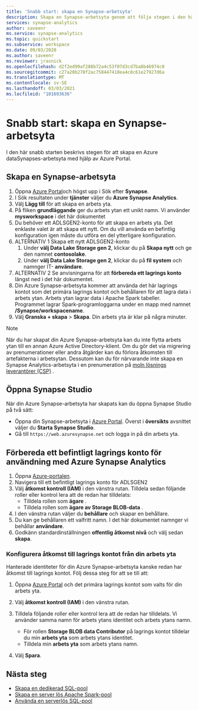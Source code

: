 ```yaml
---
title: 'Snabb start: skapa en Synapse-arbetsyta'
description: Skapa en Synapse-arbetsyta genom att följa stegen i den här hand boken.
services: synapse-analytics
author: saveenr
ms.service: synapse-analytics
ms.topic: quickstart
ms.subservice: workspace
ms.date: 09/03/2020
ms.author: saveenr
ms.reviewer: jrasnick
ms.openlocfilehash: d2f2ed99af288b72a4c53f07d3cd7ba8b46974c0
ms.sourcegitcommit: c27a20b278f2ac758447418ea4c8c61e27927d6a
ms.translationtype: MT
ms.contentlocale: sv-SE
ms.lasthandoff: 03/03/2021
ms.locfileid: "101693636"
---
```

# <a name="quickstart-create-a-synapse-workspace"></a>Snabb start: skapa en Synapse-arbetsyta
I den här snabb starten beskrivs stegen för att skapa en Azure dataSynapses-arbetsyta med hjälp av Azure Portal.

## <a name="create-a-synapse-workspace"></a>Skapa en Synapse-arbetsyta

1. Öppna [Azure Portal](https://portal.azure.com)och högst upp i Sök efter **Synapse**.
1. I Sök resultaten under **tjänster** väljer du **Azure Synapse Analytics**.
1. Välj **Lägg till** för att skapa en arbets yta.
1. På fliken **grundläggande** ger du arbets ytan ett unikt namn. Vi använder **mysworkspace** i det här dokumentet
1. Du behöver ett ADLSGEN2-konto för att skapa en arbets yta. Det enklaste valet är att skapa ett nytt. Om du vill använda en befintlig konfiguration igen måste du utföra en del ytterligare konfiguration. 
1. ALTERNATIV 1 Skapa ett nytt ADLSGEN2-konto 
    1. Under **välj Data Lake Storage gen 2**, klickar du på **Skapa nytt** och ge den namnet **contosolake**.
    1. Under **välj Data Lake Storage gen 2**, klickar du på **fil system** och namnger IT- **användare**.
1. ALTERNATIV 2 Se anvisningarna för att **förbereda ett lagrings konto** längst ned i det här dokumentet.
1. Din Azure Synapse-arbetsyta kommer att använda det här lagrings kontot som det primära lagrings kontot och behållaren för att lagra data i arbets ytan. Arbets ytan lagrar data i Apache Spark tabeller. Programmet lagrar Spark-programloggarna under en mapp med namnet **/Synapse/workspacename**.
1. Välj **Granska + skapa** > **Skapa**. Din arbets yta är klar på några minuter.

> [!NOTE]
> När du har skapat din Azure Synapse-arbetsyta kan du inte flytta arbets ytan till en annan Azure Active Directory-klient. Om du gör det via migrering av prenumerationer eller andra åtgärder kan du förlora åtkomsten till artefakterna i arbetsytan.
> Dessutom kan du för närvarande inte skapa en Synapse Analytics-arbetsyta i en prenumeration på [moln lösnings leverantörer (CSP)](https://docs.microsoft.com/partner-center/csp-overview) .

## <a name="open-synapse-studio"></a>Öppna Synapse Studio

När din Azure Synapse-arbetsyta har skapats kan du öppna Synapse Studio på två sätt:

* Öppna din Synapse-arbetsyta i [Azure Portal](https://portal.azure.com). Överst i **översikts** avsnittet väljer du **Starta Synapse Studio**.
* Gå till `https://web.azuresynapse.net` och logga in på din arbets yta.

## <a name="prepare-an-existing-storage-account-for-use-with-azure-synapse-analytics"></a>Förbereda ett befintligt lagrings konto för användning med Azure Synapse Analytics

1. Öppna [Azure-portalen](https://portal.azure.com).
1. Navigera till ett befintligt lagrings konto för ADLSGEN2
1. Välj **åtkomst kontroll (IAM)** i den vänstra rutan. Tilldela sedan följande roller eller kontrol lera att de redan har tilldelats:
    * Tilldela rollen som **ägare** .
    * Tilldela rollen som **ägare av Storage BLOB-data** .
1. I den vänstra rutan väljer du **behållare** och skapar en behållare.
1. Du kan ge behållaren ett valfritt namn. I det här dokumentet namnger vi behållar **användare**.
1. Godkänn standardinställningen **offentlig åtkomst nivå** och välj sedan **skapa**.

### <a name="configure-access-to-the-storage-account-from-your-workspace"></a>Konfigurera åtkomst till lagrings kontot från din arbets yta

Hanterade identiteter för din Azure Synapse-arbetsyta kanske redan har åtkomst till lagrings kontot. Följ dessa steg för att se till att:

1. Öppna [Azure Portal](https://portal.azure.com) och det primära lagrings kontot som valts för din arbets yta.
1. Välj **åtkomst kontroll (IAM)** i den vänstra rutan.
1. Tilldela följande roller eller kontrol lera att de redan har tilldelats. Vi använder samma namn för arbets ytans identitet och arbets ytans namn.
    * För rollen **Storage BLOB data Contributor** på lagrings kontot tilldelar du min **arbets yta** som arbets ytans identitet.
    * Tilldela min **arbets yta** som arbets ytans namn.

1. Välj **Spara**.

## <a name="next-steps"></a>Nästa steg

* [Skapa en dedikerad SQL-pool](quickstart-create-sql-pool-studio.md) 
* [Skapa en server lös Apache Spark-pool](quickstart-create-apache-spark-pool-portal.md)
* [Använda en serverlös SQL-pool](quickstart-sql-on-demand.md)
